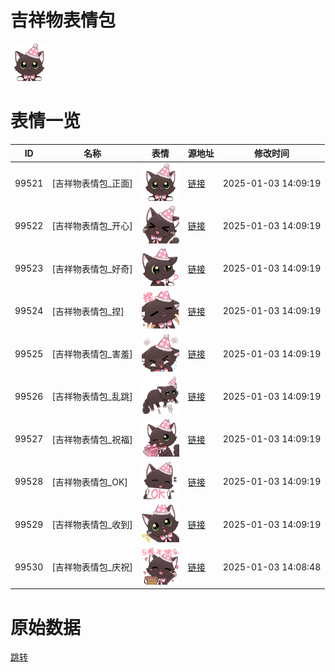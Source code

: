 # 吉祥物表情包

<img src="./cover.png" height="60" alt="cover" />

# 表情一览

|ID|名称|表情|源地址|修改时间|
|----|----|----|----|----|
|99521|[吉祥物表情包_正面]|<img src="./pic/099521_%5B吉祥物表情包_正面%5D.png" height="60" alt="正面"/>|[链接](https://i0.hdslb.com/bfs/emote/a97bb91c3ab41b17fe8b20ff14105f61c2c53d44.png)|2025-01-03 14:09:19|
|99522|[吉祥物表情包_开心]|<img src="./pic/099522_%5B吉祥物表情包_开心%5D.png" height="60" alt="开心"/>|[链接](https://i0.hdslb.com/bfs/emote/9a23452ba8917f1539f9e132ea81f7a9ac814e90.png)|2025-01-03 14:09:19|
|99523|[吉祥物表情包_好奇]|<img src="./pic/099523_%5B吉祥物表情包_好奇%5D.png" height="60" alt="好奇"/>|[链接](https://i0.hdslb.com/bfs/emote/d1a5837f276a10dac42f843ec0e487224ca70855.png)|2025-01-03 14:09:19|
|99524|[吉祥物表情包_捏]|<img src="./pic/099524_%5B吉祥物表情包_捏%5D.png" height="60" alt="捏"/>|[链接](https://i0.hdslb.com/bfs/emote/6fbfb70202a06efddbee2039aa84066fc11f0d0d.png)|2025-01-03 14:09:19|
|99525|[吉祥物表情包_害羞]|<img src="./pic/099525_%5B吉祥物表情包_害羞%5D.png" height="60" alt="害羞"/>|[链接](https://i0.hdslb.com/bfs/emote/3ec5e13e4305ec018e60c55594b11d622da4e1d9.png)|2025-01-03 14:09:19|
|99526|[吉祥物表情包_乱跳]|<img src="./pic/099526_%5B吉祥物表情包_乱跳%5D.png" height="60" alt="乱跳"/>|[链接](https://i0.hdslb.com/bfs/emote/4acb3474f2927ab425f3a6a9e19fbbb50c3f9d86.png)|2025-01-03 14:09:19|
|99527|[吉祥物表情包_祝福]|<img src="./pic/099527_%5B吉祥物表情包_祝福%5D.png" height="60" alt="祝福"/>|[链接](https://i0.hdslb.com/bfs/emote/5b1a2542ac106f22d3008b189dc7884f0b2d40b1.png)|2025-01-03 14:09:19|
|99528|[吉祥物表情包_OK]|<img src="./pic/099528_%5B吉祥物表情包_OK%5D.png" height="60" alt="OK"/>|[链接](https://i0.hdslb.com/bfs/emote/dd72b1a7ad3e7fda2f33a50701aef72fb1205408.png)|2025-01-03 14:09:19|
|99529|[吉祥物表情包_收到]|<img src="./pic/099529_%5B吉祥物表情包_收到%5D.png" height="60" alt="收到"/>|[链接](https://i0.hdslb.com/bfs/emote/80970959f8b058a39f982fa11b7d23644abe5a03.png)|2025-01-03 14:09:19|
|99530|[吉祥物表情包_庆祝]|<img src="./pic/099530_%5B吉祥物表情包_庆祝%5D.png" height="60" alt="庆祝"/>|[链接](https://i0.hdslb.com/bfs/emote/e59f54c7ff5b2d59a71663d0b5c9a2b729cb0156.png)|2025-01-03 14:08:48|

# 原始数据

[跳转](./raw.json)

